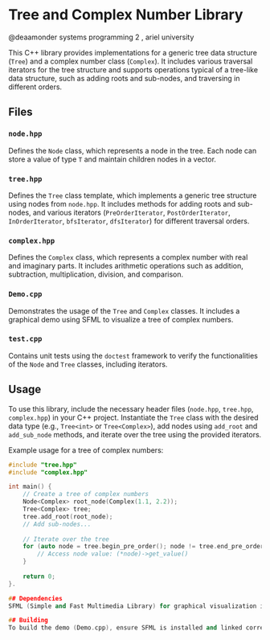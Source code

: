 # Tree and Complex Number Library
@deaamonder
systems programming 2 , ariel university 

This C++ library provides implementations for a generic tree data structure (`Tree`) and a complex number class (`Complex`). It includes various traversal iterators for the tree structure and supports operations typical of a tree-like data structure, such as adding roots and sub-nodes, and traversing in different orders.

## Files

### `node.hpp`

Defines the `Node` class, which represents a node in the tree. Each node can store a value of type `T` and maintain children nodes in a vector.

### `tree.hpp`

Defines the `Tree` class template, which implements a generic tree structure using nodes from `node.hpp`. It includes methods for adding roots and sub-nodes, and various iterators (`PreOrderIterator`, `PostOrderIterator`, `InOrderIterator`, `bfsIterator`, `dfsIterator`) for different traversal orders.

### `complex.hpp`

Defines the `Complex` class, which represents a complex number with real and imaginary parts. It includes arithmetic operations such as addition, subtraction, multiplication, division, and comparison.

### `Demo.cpp`

Demonstrates the usage of the `Tree` and `Complex` classes. It includes a graphical demo using SFML to visualize a tree of complex numbers.

### `test.cpp`

Contains unit tests using the `doctest` framework to verify the functionalities of the `Node` and `Tree` classes, including iterators.

## Usage

To use this library, include the necessary header files (`node.hpp`, `tree.hpp`, `complex.hpp`) in your C++ project. Instantiate the `Tree` class with the desired data type (e.g., `Tree<int>` or `Tree<Complex>`), add nodes using `add_root` and `add_sub_node` methods, and iterate over the tree using the provided iterators.

Example usage for a tree of complex numbers:

```cpp
#include "tree.hpp"
#include "complex.hpp"

int main() {
    // Create a tree of complex numbers
    Node<Complex> root_node(Complex(1.1, 2.2));
    Tree<Complex> tree;
    tree.add_root(root_node);
    // Add sub-nodes...
    
    // Iterate over the tree
    for (auto node = tree.begin_pre_order(); node != tree.end_pre_order(); ++node) {
        // Access node value: (*node)->get_value()
    }
    
    return 0;
}.

## Dependencies
SFML (Simple and Fast Multimedia Library) for graphical visualization in Demo.cpp.

## Building
To build the demo (Demo.cpp), ensure SFML is installed and linked correctly in your build environment. For unit tests (test.cpp), include the doctest header and link with your testing framework.

